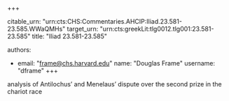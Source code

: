 +++


citable_urn: "urn:cts:CHS:Commentaries.AHCIP:Iliad.23.581-23.585.WWaQMHs"
target_urn: "urn:cts:greekLit:tlg0012.tlg001:23.581-23.585"
title: "Iliad 23.581-23.585"

authors:
- email: "frame@chs.harvard.edu"
  name: "Douglas Frame"
  username: "dframe"
+++

<p>analysis of Antilochus’ and Menelaus’ dispute over the second prize in the chariot race</p>